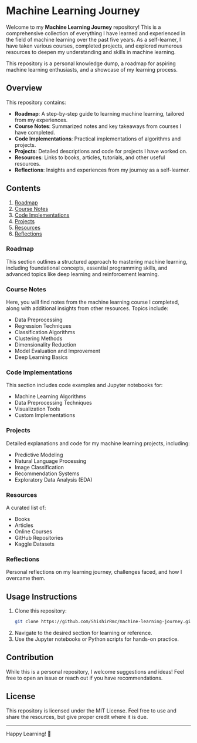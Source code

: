 # Machine Learning Journey

Welcome to my **Machine Learning Journey** repository! This is a comprehensive collection of everything I have learned and experienced in the field of machine learning over the past five years. As a self-learner, I have taken various courses, completed projects, and explored numerous resources to deepen my understanding and skills in machine learning.

This repository is a personal knowledge dump, a roadmap for aspiring machine learning enthusiasts, and a showcase of my learning process.

## Overview
This repository contains:

- **Roadmap**: A step-by-step guide to learning machine learning, tailored from my experiences.
- **Course Notes**: Summarized notes and key takeaways from courses I have completed.
- **Code Implementations**: Practical implementations of algorithms and projects.
- **Projects**: Detailed descriptions and code for projects I have worked on.
- **Resources**: Links to books, articles, tutorials, and other useful resources.
- **Reflections**: Insights and experiences from my journey as a self-learner.

## Contents

1. [Roadmap](#roadmap)
2. [Course Notes](#course-notes)
3. [Code Implementations](#code-implementations)
4. [Projects](Projects)
5. [Resources](#resources)
6. [Reflections](#reflections)

### Roadmap
This section outlines a structured approach to mastering machine learning, including foundational concepts, essential programming skills, and advanced topics like deep learning and reinforcement learning.

### Course Notes
Here, you will find notes from the machine learning course I completed, along with additional insights from other resources. Topics include:

- Data Preprocessing
- Regression Techniques
- Classification Algorithms
- Clustering Methods
- Dimensionality Reduction
- Model Evaluation and Improvement
- Deep Learning Basics

### Code Implementations
This section includes code examples and Jupyter notebooks for:

- Machine Learning Algorithms
- Data Preprocessing Techniques
- Visualization Tools
- Custom Implementations

### Projects
Detailed explanations and code for my machine learning projects, including:

- Predictive Modeling
- Natural Language Processing
- Image Classification
- Recommendation Systems
- Exploratory Data Analysis (EDA)

### Resources
A curated list of:

- Books
- Articles
- Online Courses
- GitHub Repositories
- Kaggle Datasets

### Reflections
Personal reflections on my learning journey, challenges faced, and how I overcame them. 

## Usage Instructions

1. Clone this repository:
   ```bash
   git clone https://github.com/ShishirRmc/machine-learning-journey.git
   ```
2. Navigate to the desired section for learning or reference.
3. Use the Jupyter notebooks or Python scripts for hands-on practice.

## Contribution
While this is a personal repository, I welcome suggestions and ideas! Feel free to open an issue or reach out if you have recommendations.

## License
This repository is licensed under the MIT License. Feel free to use and share the resources, but give proper credit where it is due.

---

Happy Learning! 🚀

